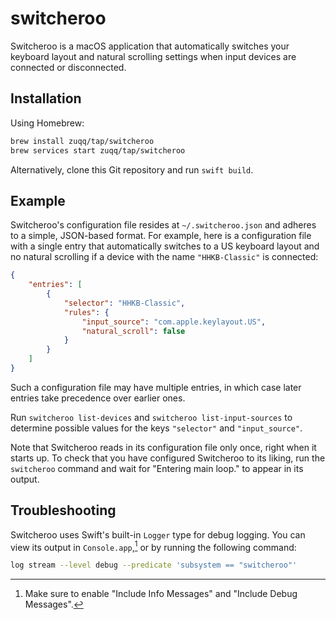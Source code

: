 # switcheroo

Switcheroo is a macOS application that automatically switches your keyboard
layout and natural scrolling settings when input devices are connected or
disconnected.

## Installation

Using Homebrew:

```bash
brew install zuqq/tap/switcheroo
brew services start zuqq/tap/switcheroo
```

Alternatively, clone this Git repository and run `swift build`.

## Example

Switcheroo's configuration file resides at `~/.switcheroo.json` and adheres to a
simple, JSON-based format. For example, here is a configuration file with a
single entry that automatically switches to a US keyboard layout and no natural
scrolling if a device with the name `"HHKB-Classic"` is connected:

```json
{
    "entries": [
        {
            "selector": "HHKB-Classic",
            "rules": {
                "input_source": "com.apple.keylayout.US",
                "natural_scroll": false
            }
        }
    ]
}
```

Such a configuration file may have multiple entries, in which case later
entries take precedence over earlier ones.

Run `switcheroo list-devices` and `switcheroo list-input-sources` to determine
possible values for the keys `"selector"` and `"input_source"`.

Note that Switcheroo reads in its configuration file only once, right when it
starts up. To check that you have configured Switcheroo to its liking, run the
`switcheroo` command and wait for "Entering main loop." to appear in its output.

## Troubleshooting

Switcheroo uses Swift's built-in `Logger` type for debug logging. You can view
its output in `Console.app`,[^1] or by running the following command:

```bash
log stream --level debug --predicate 'subsystem == "switcheroo"'
```

[^1]: Make sure to enable "Include Info Messages" and "Include Debug Messages".
